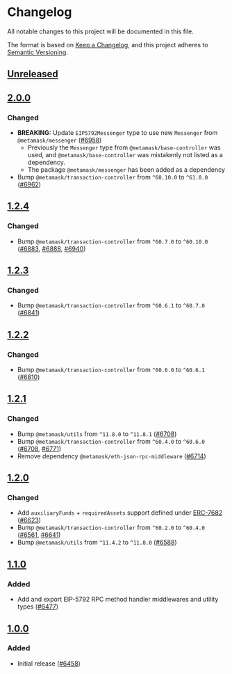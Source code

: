 # Changelog

All notable changes to this project will be documented in this file.

The format is based on [Keep a Changelog](https://keepachangelog.com/en/1.0.0/),
and this project adheres to [Semantic Versioning](https://semver.org/spec/v2.0.0.html).

## [Unreleased]

## [2.0.0]

### Changed

- **BREAKING:** Update `EIP5792Messenger` type to use new `Messenger` from `@metamask/messenger` ([#6958](https://github.com/MetaMask/core/pull/6958))
  - Previously the `Messenger` type from `@metamask/base-controller` was used, and `@metamask/base-controller` was mistakenly not listed as a dependency.
  - The package `@metamask/messenger` has been added as a dependency
- Bump `@metamask/transaction-controller` from `^60.10.0` to `^61.0.0` ([#6962](https://github.com/MetaMask/core/pull/6962))

## [1.2.4]

### Changed

- Bump `@metamask/transaction-controller` from `^60.7.0` to `^60.10.0` ([#6883](https://github.com/MetaMask/core/pull/6883), [#6888](https://github.com/MetaMask/core/pull/6888), [#6940](https://github.com/MetaMask/core/pull/6940))

## [1.2.3]

### Changed

- Bump `@metamask/transaction-controller` from `^60.6.1` to `^60.7.0` ([#6841](https://github.com/MetaMask/core/pull/6841))

## [1.2.2]

### Changed

- Bump `@metamask/transaction-controller` from `^60.6.0` to `^60.6.1` ([#6810](https://github.com/MetaMask/core/pull/6810))

## [1.2.1]

### Changed

- Bump `@metamask/utils` from `^11.8.0` to `^11.8.1` ([#6708](https://github.com/MetaMask/core/pull/6708))
- Bump `@metamask/transaction-controller` from `^60.4.0` to `^60.6.0` ([#6708](https://github.com/MetaMask/core/pull/6733), [#6771](https://github.com/MetaMask/core/pull/6771))
- Remove dependency `@metamask/eth-json-rpc-middleware` ([#6714](https://github.com/MetaMask/core/pull/6714))

## [1.2.0]

### Changed

- Add `auxiliaryFunds` + `requiredAssets` support defined under [ERC-7682](https://eips.ethereum.org/EIPS/eip-7682) ([#6623](https://github.com/MetaMask/core/pull/6623))
- Bump `@metamask/transaction-controller` from `^60.2.0` to `^60.4.0` ([#6561](https://github.com/MetaMask/core/pull/6561), [#6641](https://github.com/MetaMask/core/pull/6641))
- Bump `@metamask/utils` from `^11.4.2` to `^11.8.0` ([#6588](https://github.com/MetaMask/core/pull/6588))

## [1.1.0]

### Added

- Add and export EIP-5792 RPC method handler middlewares and utility types ([#6477](https://github.com/MetaMask/core/pull/6477))

## [1.0.0]

### Added

- Initial release ([#6458](https://github.com/MetaMask/core/pull/6458))

[Unreleased]: https://github.com/MetaMask/core/compare/@metamask/eip-5792-middleware@2.0.0...HEAD
[2.0.0]: https://github.com/MetaMask/core/compare/@metamask/eip-5792-middleware@1.2.4...@metamask/eip-5792-middleware@2.0.0
[1.2.4]: https://github.com/MetaMask/core/compare/@metamask/eip-5792-middleware@1.2.3...@metamask/eip-5792-middleware@1.2.4
[1.2.3]: https://github.com/MetaMask/core/compare/@metamask/eip-5792-middleware@1.2.2...@metamask/eip-5792-middleware@1.2.3
[1.2.2]: https://github.com/MetaMask/core/compare/@metamask/eip-5792-middleware@1.2.1...@metamask/eip-5792-middleware@1.2.2
[1.2.1]: https://github.com/MetaMask/core/compare/@metamask/eip-5792-middleware@1.2.0...@metamask/eip-5792-middleware@1.2.1
[1.2.0]: https://github.com/MetaMask/core/compare/@metamask/eip-5792-middleware@1.1.0...@metamask/eip-5792-middleware@1.2.0
[1.1.0]: https://github.com/MetaMask/core/compare/@metamask/eip-5792-middleware@1.0.0...@metamask/eip-5792-middleware@1.1.0
[1.0.0]: https://github.com/MetaMask/core/releases/tag/@metamask/eip-5792-middleware@1.0.0
